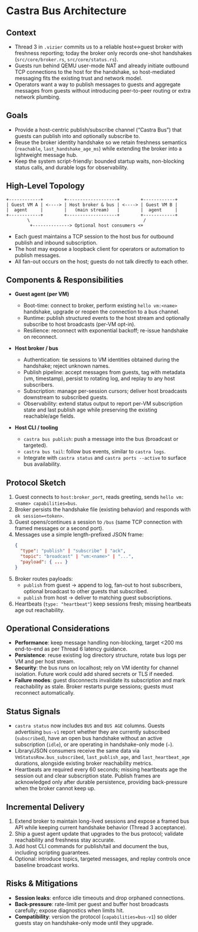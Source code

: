 # Castra Bus Architecture

## Context
- Thread 3 in `.vizier` commits us to a reliable host↔guest broker with freshness reporting; today the broker only records one-shot handshakes (`src/core/broker.rs`, `src/core/status.rs`).
- Guests run behind QEMU user-mode NAT and already initiate outbound TCP connections to the host for the handshake, so host-mediated messaging fits the existing trust and network model.
- Operators want a way to publish messages to guests and aggregate messages from guests without introducing peer-to-peer routing or extra network plumbing.

## Goals
- Provide a host-centric publish/subscribe channel (“Castra Bus”) that guests can publish into and optionally subscribe to.
- Reuse the broker identity handshake so we retain freshness semantics (`reachable`, `last_handshake_age_ms`) while extending the broker into a lightweight message hub.
- Keep the system script-friendly: bounded startup waits, non-blocking status calls, and durable logs for observability.

## High-Level Topology
```
+------------+        +-------------------+        +------------+
| Guest VM A | <----> | Host broker & bus | <----> | Guest VM B |
|  agent     |        |   (main stream)   |        |  agent     |
+------------+        +-------------------+        +------------+
        \                                           /
         +--------------> Optional host consumers <+
```
- Each guest maintains a TCP session to the host bus for outbound publish and inbound subscription.
- The host may expose a loopback client for operators or automation to publish messages.
- All fan-out occurs on the host; guests do not talk directly to each other.

## Components & Responsibilities
- **Guest agent (per VM)**
  - Boot-time: connect to broker, perform existing `hello vm:<name>` handshake, upgrade or reopen the connection to a bus channel.
  - Runtime: publish structured events to the host stream and optionally subscribe to host broadcasts (per-VM opt-in).
  - Resilience: reconnect with exponential backoff; re-issue handshake on reconnect.

- **Host broker / bus**
  - Authentication: tie sessions to VM identities obtained during the handshake; reject unknown names.
  - Publish pipeline: accept messages from guests, tag with metadata (vm, timestamp), persist to rotating log, and replay to any host subscribers.
  - Subscription: manage per-session cursors; deliver host broadcasts downstream to subscribed guests.
  - Observability: extend status output to report per-VM subscription state and last publish age while preserving the existing reachable/age fields.

- **Host CLI / tooling**
  - `castra bus publish`: push a message into the bus (broadcast or targeted).
  - `castra bus tail`: follow bus events, similar to `castra logs`.
  - Integrate with `castra status` and `castra ports --active` to surface bus availability.

## Protocol Sketch
1. Guest connects to `host:broker_port`, reads greeting, sends `hello vm:<name> capabilities=bus`.
2. Broker persists the handshake file (existing behavior) and responds with `ok session=<token>`.
3. Guest opens/continues a session to `/bus` (same TCP connection with framed messages or a second port).
4. Messages use a simple length-prefixed JSON frame:
   ```json
   {
     "type": "publish" | "subscribe" | "ack",
     "topic": "broadcast" | "vm:<name>" | "...",
     "payload": { ... }
   }
   ```
5. Broker routes payloads:
   - `publish` from guest → append to log, fan-out to host subscribers, optional broadcast to other guests that subscribed.
   - `publish` from host → deliver to matching guest subscriptions.
6. Heartbeats (`type: "heartbeat"`) keep sessions fresh; missing heartbeats age out reachability.

## Operational Considerations
- **Performance**: keep message handling non-blocking, target <200 ms end-to-end as per Thread 6 latency guidance.
- **Persistence**: reuse existing log directory structure, rotate bus logs per VM and per host stream.
- **Security**: the bus runs on localhost; rely on VM identity for channel isolation. Future work could add shared secrets or TLS if needed.
- **Failure modes**: guest disconnects invalidate its subscription and mark reachability as stale. Broker restarts purge sessions; guests must reconnect automatically.

## Status Signals
- `castra status` now includes `BUS` and `BUS AGE` columns. Guests advertising `bus-v1` report whether they are currently subscribed (`subscribed`), have an open bus handshake without an active subscription (`idle`), or are operating in handshake-only mode (`—`).
- Library/JSON consumers receive the same data via `VmStatusRow.bus_subscribed`, `last_publish_age`, and `last_heartbeat_age` durations, alongside existing broker reachability metrics.
- Heartbeats are required every 60 seconds; missing heartbeats age the session out and clear subscription state. Publish frames are acknowledged only after durable persistence, providing back-pressure when the broker cannot keep up.

## Incremental Delivery
1. Extend broker to maintain long-lived sessions and expose a framed bus API while keeping current handshake behavior (Thread 3 acceptance).
2. Ship a guest agent update that upgrades to the bus protocol; validate reachability and freshness stay accurate.
3. Add host CLI commands for publish/tail and document the bus, including scripting guarantees.
4. Optional: introduce topics, targeted messages, and replay controls once baseline broadcast works.

## Risks & Mitigations
- **Session leaks**: enforce idle timeouts and drop orphaned connections.
- **Back-pressure**: rate-limit per guest and buffer host broadcasts carefully; expose diagnostics when limits hit.
- **Compatibility**: version the protocol (`capabilities=bus-v1`) so older guests stay on handshake-only mode until they upgrade.

